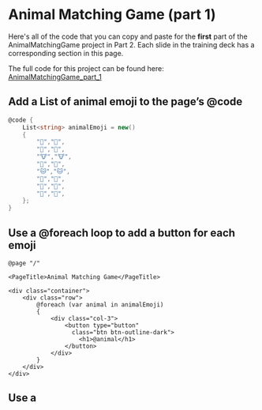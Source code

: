 # Animal Matching Game (part 1)

Here's all of the code that you can copy and paste for the **first** part of the AnimalMatchingGame project in Part 2. Each slide in the training deck has a corresponding section in this page.

The full code for this project can be found here: [AnimalMatchingGame_part_1](https://github.com/andrewstellman/blazor-training/tree/main/Code/AnimalMatchingGame_part_1)

## Add a List of animal emoji to the page’s @code

```c#
@code {
    List<string> animalEmoji = new()
    {
        "🐶","🐶",
        "🐺","🐺",
        "🐮","🐮",
        "🦊","🦊",
        "🐱","🐱",
        "🦁","🦁",
        "🐯","🐯",
        "🐹","🐹",
    };
}
```

## Use a @foreach loop to add a button for each emoji

```razor
@page "/"

<PageTitle>Animal Matching Game</PageTitle>

<div class="container">
    <div class="row">
        @foreach (var animal in animalEmoji)
        {
            <div class="col-3">
                <button type="button"
                  class="btn btn-outline-dark">
                    <h1>@animal</h1>
                </button>
            </div>
        }
    </div>
</div>
```

## Use a <style> tag to include CSS styles in your page

```razor
<style> 
    .container {
        width: 400px; 
    }
        button {
        width: 100px;
        height: 100px;
        font-size: 50px; 
    }
</style>
```


